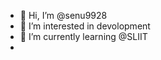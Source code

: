 - 👋 Hi, I’m @senu9928
- 👀 I’m interested in devolopment 
- 🌱 I’m currently learning @SLIIT 
- 

<!---
senu9928/senu9928 is a ✨ special ✨ repository because its `README.md` (this file) appears on your GitHub profile.
You can click the Preview link to take a look at your changes.
--->

